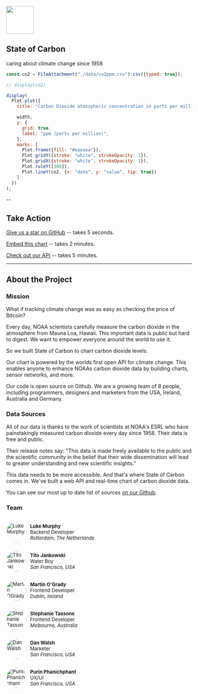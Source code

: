 <div class="page-header">
<div class="row">
    <div class="col-sm-1 col-xs-4 nopadding-right">
        <img class="logo" width="75" src="/img/logo.png">
    </div>
    <div class="col-sm-11 col-xs-8 nopadding-left">
        <h2 class="main-title">State of Carbon</h2>
        <p class="sub-title">caring about climate change since 1958</p>
    </div>
</div>
</div>

```js
const co2 = FileAttachment("./data/co2ppm.csv").csv({typed: true});
```

```js
// display(co2)
```

```js
display(
  Plot.plot({
    title: "Carbon Dioxide atmospheric concentration in parts per million",

    width,
    y: {
      grid: true,
      label: "ppm (parts per million)",
    },
    marks: [
      Plot.frame({fill: "#eaeaea"}),
      Plot.gridY({stroke: "white", strokeOpacity: 1}),
      Plot.gridX({stroke: "white", strokeOpacity: 1}),
      Plot.ruleY([300]),
      Plot.lineY(co2, {x: "date", y: "value", tip: true})
    ]
  })
);
```

--

## Take Action

<div class="grid grid-cols-3">
  <div class="card">

[Give us a star on GitHub](https://github.com/datopian/carbondoomsday) -- takes 5 seconds.

  </div>
  <div class="card">

[Embed this chart](https://carbon.datahub.io/?period=all#) -- takes 2 minutes. 

  </div>
  <div class="card">

[Check out our API](https://datahub.io/core/co2-ppm-daily) -- takes 5 minutes.

  </div>
</div>

---

## About the Project

<div class="grid grid-cols-3">
  <div class="card">

### Mission

What if tracking climate change was as easy as checking the price of Bitcoin?

Every day, NOAA scientists carefully measure the carbon dioxide in the atmosphere from Mauna Loa, Hawaii. This important data is public but hard to digest. We want to empower everyone around the world to use it.

So we built State of Carbon to chart carbon dioxide levels.

Our chart is powered by the worlds first open API for climate change. This enables anyone to enhance NOAAs carbon dioxide data by building charts, sensor networks, and more.

Our code is open source on Github. We are a growing team of 8 people, including programmers, designers and marketers from the USA, Ireland, Australia and Germany.

  </div>
  <div class="card">

### Data Sources

All of our data is thanks to the work of scientists at NOAA's ESRL who have painstakingly measured carbon dioxide every day since 1958. Their data is free and public.

Their release notes say:
"This data is made freely available to the public and the scientific community in the belief that their wide dissemination will lead to greater understanding and new scientific insights."

This data needs to be more accessible. And that's where State of Carbon comes in. We've built a web API and real-time chart of carbon dioxide data.

You can see our most up to date list of sources [on our Github](https://github.com/datopian/carbondoomsday).

  </div>
  <div class="card">

### Team

<div class="team-div">
    <div class="team-container">
    <img src="https://i.imgur.com/XkcNjYd.jpg" class="team-image" alt="Luke Murphy">
    <div class="team-content">
        <p class="team-name">Luke Murphy</p>
        <p class="team-position">Backend Developer</p>
        <p class="team-location">Rotterdam, The Netherlands</p>
    </div>
    </div>
    <div class="team-container">
    <img src="https://i.imgur.com/ZZgP1Un.jpg" class="team-image" alt="Tito Jankowski">
    <div class="team-content">
        <p class="team-name">Tito Jankowski</p>
        <p class="team-position">Water Boy</p>
        <p class="team-location">San Francisco, USA</p>
    </div>
    </div>
    <div class="team-container">
    <img src="https://i.imgur.com/v5WOyPs.jpg" class="team-image" alt="Martin OGrady">
    <div class="team-content"><p class="team-name">Martin O'Grady</p>
        <p class="team-position">Frontend Developer</p>
        <p class="team-location">Dublin, Ireland</p>
    </div>
    </div>
    <div class="team-container">
    <img src="https://i.imgur.com/GbF4PWV.jpg" class="team-image" alt="Stephanie Tassone">
    <div class="team-content"><p class="team-name">Stephanie Tassone</p>
        <p class="team-position">Frontend Developer</p>
        <p class="team-location">Melbourne, Australia</p>
    </div>
    </div>
    <div class="team-container">
    <img src="https://i.imgur.com/pBbJxNn.jpg" class="team-image" alt="Dan Walsh">
    <div class="team-content"><p class="team-name">Dan Walsh</p>
        <p class="team-position">Marketer</p>
        <p class="team-location">San Francisco, USA</p>
    </div>
    </div>
    <div class="team-container">
    <img src="https://i.imgur.com/NvgqRSm.jpg" class="team-image" alt="Purin Phanichphant">
    <div class="team-content">
        <p class="team-name">Purin Phanichphant</p>
        <p class="team-position">UX/UI</p>
        <p class="team-location">San Francisco, USA</p>
    </div>
    </div>
</div>

  </div>
</div>




<style>
.team-div {
  font-size: small;
}
.team-name {
    font-weight: bold;
    margin: 0;
}
.team-location {
    font-style: italic;
    margin: 0;
}
.team-position {
    margin: 0;
}
.team-image {
    border-radius: 100px;
    margin: 10px 10px 10px 0 !important;
    width: 55px;
    height: 55px;
}
.team-container {
    display: -ms-flexbox;
    display: flex;
    -ms-flex-direction: row;
        flex-direction: row;
    -ms-flex-align: center;
        align-items: center;
    padding: 2px 0 2px 0;
}
</style>